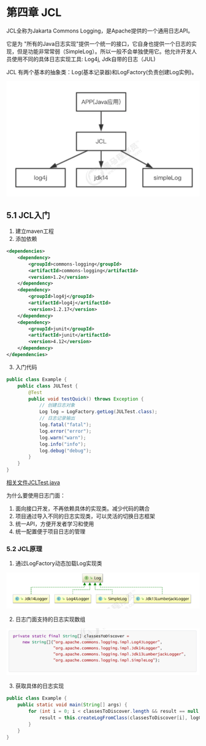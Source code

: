 # 第四章 JCL

JCL全称为Jakarta Commons Logging，是Apache提供的一个通用日志API。

它是为 "所有的Java日志实现"提供一个统一的接口，它自身也提供一个日志的实现，但是功能非常常弱（SimpleLog）。所以一般不会单独使用它。他允许开发人员使用不同的具体日志实现工具: Log4j, Jdk自带的日志（JUL)

JCL 有两个基本的抽象类：Log(基本记录器)和LogFactory(负责创建Log实例)。

![img.png](picture/img.png)

## 5.1 JCL入门

1. 建立maven工程
2. 添加依赖

```xml
<dependencies>
    <dependency>
        <groupId>commons-logging</groupId>
        <artifactId>commons-logging</artifactId>
        <version>1.2</version>
    </dependency>
    <dependency>
        <groupId>log4j</groupId>
        <artifactId>log4j</artifactId>
        <version>1.2.17</version>
    </dependency>
    <dependency>
        <groupId>junit</groupId>
        <artifactId>junit</artifactId>
        <version>4.12</version>
    </dependency>
</dependencies>
```

3. 入门代码

```java
public class Example {
    public class JULTest {
        @Test
        public void testQuick() throws Exception {
            // 创建日志对象
            Log log = LogFactory.getLog(JULTest.class);
            // 日志记录输出
            log.fatal("fatal");
            log.error("error");
            log.warn("warn");
            log.info("info");
            log.debug("debug");
        }
    }
}
```

[相关文件JCLTest.java](../../JCL/src/main/java/com/toxicant123/JCLTest.java)

为什么要使用日志门面：

1. 面向接口开发，不再依赖具体的实现类。减少代码的耦合
2. 项目通过导入不同的日志实现类，可以灵活的切换日志框架
3. 统一API，方便开发者学习和使用
4. 统一配置便于项目日志的管理

### 5.2 JCL原理

1. 通过LogFactory动态加载Log实现类

![img_1.png](picture/img_1.png)

2. 日志门面支持的日志实现数组

![img_2.png](picture/img_2.png)

3. 获取具体的日志实现

```java
public class Example {
    public static void main(String[] args) {
        for (int i = 0; i < classesToDiscover.length && result == null; ++i) {
            result = this.createLogFromClass(classesToDiscover[i], logCategory, true);
        }
    }
}
```